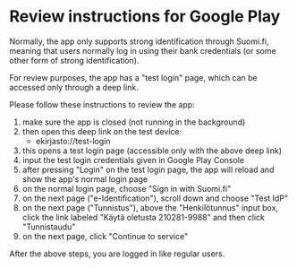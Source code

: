 # Review instructions for Google Play

Normally, the app only supports strong identification through Suomi.fi, meaning
that users normally log in using their bank credentials (or some other form of
strong identification).

For review purposes, the app has a "test login" page, which can be accessed
only through a deep link.

Please follow these instructions to review the app:
1. make sure the app is closed (not running in the background)
2. then open this deep link on the test device:
   - ekirjasto://test-login
3. this opens a test login page (accessible only with the above deep link)
4. input the test login credentials given in Google Play Console
5. after pressing "Login" on the test login page, the app will reload and show
   the app's normal login page
6. on the normal login page, choose "Sign in with Suomi.fi"
7. on the next page ("e-Identification"), scroll down and choose "Test IdP"
8. on the next page ("Tunnistus"), above the "Henkilötunnus" input box, click
   the link labeled "Käytä oletusta 210281-9988" and then click "Tunnistaudu"
9. on the next page, click "Continue to service"

After the above steps, you are logged in like regular users.
